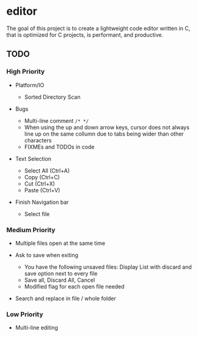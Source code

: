 # editor

The goal of this project is to create a lightweight code editor written in C,
that is optimized for C projects, is performant, and productive.

## TODO

### High Priority

- Platform/IO
	- Sorted Directory Scan

- Bugs
	- Multi-line comment `/* */`
	- When using the up and down arrow keys, cursor does not always line up
		on the same collumn due to tabs being wider than other characters
	- FIXMEs and TODOs in code

- Text Selection
	- Select All (Ctrl+A)
	- Copy (Ctrl+C)
	- Cut (Ctrl+X)
	- Paste (Ctrl+V)

- Finish Navigation bar
	- Select file

### Medium Priority

- Multiple files open at the same time
- Ask to save when exiting
	- You have the following unsaved files: Display List with
		discard and save option next to every file
	- Save all, Discard All, Cancel
	- Modified flag for each open file needed

- Search and replace in file / whole folder

### Low Priority

- Multi-line editing
